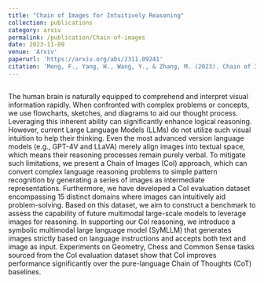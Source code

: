 ```yaml
---
title: "Chain of Images for Intuitively Reasoning"
collection: publications
category: arxiv
permalink: /publication/Chain-of-images
date: 2023-11-09
venue: 'Arxiv'
paperurl: 'https://arxiv.org/abs/2311.09241'
citation: 'Meng, F., Yang, H., Wang, Y., & Zhang, M. (2023). Chain of Images for Intuitively Reasoning. arXiv preprint arXiv:2311.09241.'
---
```



## ##

The human brain is naturally equipped to comprehend and interpret visual information rapidly. When confronted with complex problems or concepts, we use flowcharts, sketches, and diagrams to aid our thought process. Leveraging this inherent ability can significantly enhance logical reasoning. However, current Large Language Models (LLMs) do not utilize such visual intuition to help their thinking. Even the most advanced version language models (e.g., GPT-4V and LLaVA) merely align images into textual space, which means their reasoning processes remain purely verbal. To mitigate such limitations, we present a Chain of Images (CoI) approach, which can convert complex language reasoning problems to simple pattern recognition by generating a series of images as intermediate representations. Furthermore, we have developed a CoI evaluation dataset encompassing 15 distinct domains where images can intuitively aid problem-solving. Based on this dataset, we aim to construct a benchmark to assess the capability of future multimodal large-scale models to leverage images for reasoning. In supporting our CoI reasoning, we introduce a symbolic multimodal large language model (SyMLLM) that generates images strictly based on language instructions and accepts both text and image as input. Experiments on Geometry, Chess and Common Sense tasks sourced from the CoI evaluation dataset show that CoI improves performance significantly over the pure-language Chain of Thoughts (CoT) baselines.
